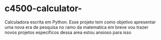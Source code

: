 # c4500-calculator-
Calculadora escrita em Python.
Esse projeto tem como objetivo apresentar uma nova era de pesquisa no ramo da matematica
em breve vou trazer novos projetos especificos dessa area 
estou ansioso para isso 
